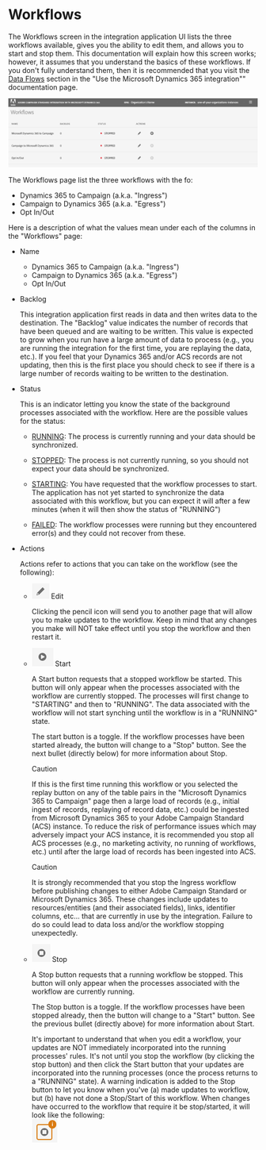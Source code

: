 # Workflows

The Workflows screen in the integration application UI lists the three workflows available, gives you the ability to edit them, and allows you to start and stop them.   This documentation will explain how this screen works; however, it assumes that you understand the basics of these workflows.   If you don't fully understand them, then it is recommended that you  visit the [Data Flows](using-the-campaign-standard-and-microsoft-dynamics-365-integration.md#data-flows) section in the "Use the Microsoft Dynamics 365 integration"" documentation page.

![](assets/d365-to-acs-ui-page-workflows.png)

The Workflows page list the three workflows with the fo:
* Dynamics 365 to Campaign (a.k.a. "Ingress")
* Campaign to Dynamics 365 (a.k.a. "Egress")
* Opt In/Out

Here is a description of what the values mean under each of the columns in the "Workflows" page:

* Name
  
  - Dynamics 365 to Campaign (a.k.a. "Ingress")
  - Campaign to Dynamics 365 (a.k.a. "Egress")
  - Opt In/Out

* Backlog

  This integration application first reads in data and then writes data to the destination.  The "Backlog" value indicates the number of records that have been queued and are waiting to be written.   This value is expected to grow when you run have a large amount of data to process (e.g., you are running the integration for the first time, you are replaying the data, etc.).   If you feel that your Dynamics 365 and/or ACS records are not updating, then this is the first place you should check to see if there is a large number of records waiting to be written to the destination.    

* Status

  This is an indicator letting you know the state of the background processes associated with the workflow.  Here are the possible values for the status:
  - <u>RUNNING</u>:
    The process is currently running and your data should be synchronized.
    
  - <u>STOPPED</u>:
    The process is not currently running, so you should not expect your data should be synchronized.
     
  - <u>STARTING</u>:
    You have requested that the workflow processes to start.    The application has not yet started to synchronize the data associated with this workflow, but you can expect it will after a few minutes (when it will then show the status of "RUNNING") 
  
  - <u>FAILED</u>:
    The workflow processes were running but they encountered error(s) and they could not recover from these. 

* Actions
  
  Actions refer to actions that you can take on the workflow (see the following): 
  
  - ![](assets/d365-to-acs-icon-edit.png) Edit  
  
    Clicking the pencil icon will send you to another page that will allow you to make updates to the workflow.   Keep in mind that any changes you make will NOT take effect until you stop the workflow and then restart it.
  
  - ![](assets/d365-to-acs-icon-start.png) Start 
    
    A Start button requests that a stopped workflow be started.   This button will only appear when the processes associated with the workflow are currently stopped.   The processes will first change to "STARTING" and then to "RUNNING".   The data associated with the workflow will not start synching until the workflow is in a "RUNNING" state.  
    
    The start button is a toggle.   If the workflow processes have been started already,  the button will change to a "Stop" button.  See the next bullet (directly below) for more information about Stop.
    
    >[!CAUTION]
    >                                                                                                                                                                                                                                                                                                                                                                                                                                                                                                                                                                                                                                                                                                                       
    >If this is the first time running this workflow or you selected the replay button on any of the table pairs in the "Microsoft Dynamics 365 to Campaign" page then a large load of records (e.g., initial ingest of records, replaying of record data, etc.) could be ingested from Microsoft Dynamics 365 to your Adobe Campaign Standard (ACS) instance. To reduce the risk of performance issues which may adversely impact your ACS instance, it is recommended you stop all ACS processes (e.g., no marketing activity, no running of workflows, etc.) until after the large load of records has been ingested into ACS.       
   
     > [!CAUTION]
    >                                                                                                                                                                                                                                                                                                                                                                                                                                                                                                                                                                                                                                                                                                                       
    > It is strongly recommended that you stop the Ingress workflow before publishing changes to either Adobe Campaign Standard or Microsoft Dynamics 365.   These changes include updates to resources/entities (and their associated fields), links, identifier columns, etc… that are currently in use by the integration.   Failure to do so could lead to data loss and/or the workflow stopping unexpectedly.                                                                                                                                                                                                                                                                                                                                                                                                                                                                                                                                                                                                                                                                                                                   
    
  - ![](assets/d365-to-acs-icon-stop.png) Stop
  
    A Stop button requests that a running workflow be stopped.   This button will only appear when the processes associated with the workflow are currently running.
    
    The Stop button is a toggle.   If the workflow processes have been stopped already, then the button will change to a "Start" button.  See the previous bullet (directly above) for more information about Start.
    
    It's important to understand that when you edit a workflow, your updates are NOT immediately incorporated into the running processes' rules.   It's not until you stop the workflow (by clicking the stop button) and then click the Start button that your updates are incorporated into the running processes (once the process returns to a "RUNNING" state).  A warning indication is added to the Stop button to let you know when you've (a) made updates to workflow, but (b) have not done a Stop/Start of this workflow.   When changes have occurred to the workflow that require it be stop/started, it will look like the following:          
    ![](assets/d365-to-acs-icon-stop-with-changes.png)
